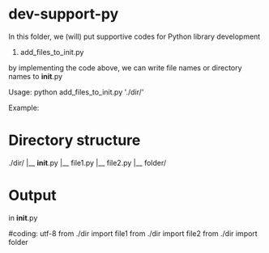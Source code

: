 # dev-support-py

In this folder, we (will) put supportive codes for Python library development

1. add_files_to_init.py 

by implementing the code above, we can write file names or directory names to __init__.py

Usage: python add_files_to_init.py './dir/'

Example:
 
# Directory structure
./dir/ 
      |__ __init__.py
      |__ file1.py
      |__ file2.py
      |__ folder/


# Output

in __init__.py

#coding: utf-8
from ./dir import file1
from ./dir import file2
from ./dir import folder

